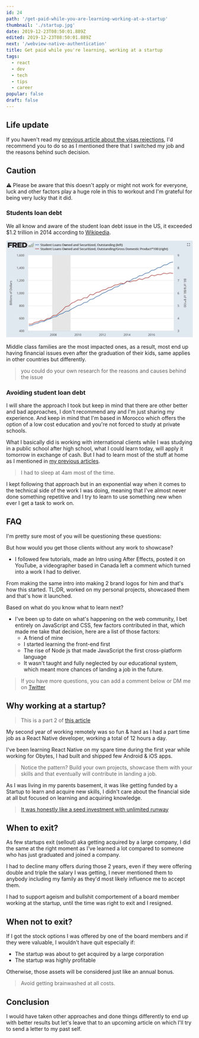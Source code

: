 ```yaml
---
id: 24
path: '/get-paid-while-you-are-learning-working-at-a-startup'
thumbnail: './startup.jpg'
date: 2019-12-23T08:50:01.889Z
edited: 2019-12-23T08:50:01.889Z
next: '/webview-native-authentication'
title: Get paid while you're learning, working at a startup
tags:
  - react
  - dev
  - tech
  - tips
  - career
popular: false
draft: false
---
```


## Life update

If you haven't read my [previous article about the visas rejections](/visa-rejections-stories), I'd recommend you to do so as I mentioned there that I switched my job and the reasons behind such decision.

## Caution

⚠️ Please be aware that this doesn't apply or might not work for everyone, luck and other factors play a huge role in this to workout and I'm grateful for being very lucky that it did.

### Students loan debt

We all know and aware of the student loan debt issue in the US, it exceeded \$1.2 trillion in 2014 according to [Wikipedia](https://en.wikipedia.org/wiki/Student_debt#Statistics).

![US student loan debt chart](student-loan-debt.png)

Middle class families are the most impacted ones, as a result, most end up having financial issues even after the graduation of their kids, same applies in other countries but differently.

> you could do your own research for the reasons and causes behind the issue

### Avoiding student loan debt

I will share the approach I took but keep in mind that there are other better and bad approaches, I don't recommend any and I'm just sharing my experience. And keep in mind that I'm based in Morocco which offers the option of a low cost education and you're not forced to study at private schools.

What I basically did is working with international clients while I was studying in a public school after high school, what I could learn today, will apply it tomorrow in exchange of cash. But I had to learn most of the stuff at home as I mentioned in [my previous articles](/visa-rejections-stories).

> I had to sleep at 4am most of the time.

I kept following that approach but in an exponential way when it comes to the technical side of the work I was doing, meaning that I've almost never done something repetitive and I try to learn to use something new when ever I get a task to work on.

## FAQ

I'm pretty sure most of you will be questioning these questions:

But how would you get those clients without any work to showcase?

- I followed few tutorials, made an Intro using After Effects, posted it on YouTube, a videographer based in Canada left a comment which turned into a work I had to deliver.

From making the same intro into making 2 brand logos for him and that's how this started. TL;DR, worked on my personal projects, showcased them and that's how it launched.

Based on what do you know what to learn next?

- I've been up to date on what's happening on the web community, I bet entirely on JavaScript and CSS, few factors contributed in that, which made me take that decision, here are a list of those factors:
  - A friend of mine
  - I started learning the front-end first
  - The rise of Node js that made JavaScript the first cross-platform language
  - It wasn't taught and fully neglected by our educational system, which meant more chances of landing a job in the future.

> If you have more questions, you can add a comment below or DM me on [Twitter](https://twitter.com/smakosh)

## Why working at a startup?

> This is a part 2 of [this article](/one-year-working-remotely)

My second year of working remotely was so fun & hard as I had a part time job as a React Native developer, working a total of 12 hours a day.

I've been learning React Native on my spare time during the first year while working for Obytes, I had built and shipped few Android & iOS apps.

> Notice the pattern? Build your own projects, showcase them with your skills and that eventually will contribute in landing a job.

As I was living in my parents basement, it was like getting funded by a Startup to learn and acquire new skills, I didn't care about the financial side at all but focused on learning and acquiring knowledge.

> [It was honestly like a seed investment with unlimited runway](https://twitter.com/smakosh/status/1211686250782040064)

## When to exit?

As few startups exit (sellout) aka getting acquired by a large company, I did the same at the right moment as I've learned a lot compared to someone who has just graduated and joined a company.

I had to decline many offers during those 2 years, even if they were offering double and triple the salary I was getting, I never mentioned them to anybody including my family as they'd most likely influence me to accept them.

I had to support ageism and bullshit comportement of a board member working at the startup, until the time was right to exit and I resigned.

## When not to exit?

If I got the stock options I was offered by one of the board members and if they were valuable, I wouldn't have quit especially if:

- The startup was about to get acquired by a large corporation
- The startup was highly profitable

Otherwise, those assets will be considered just like an annual bonus.

> Avoid getting brainwashed at all costs.

## Conclusion

I would have taken other approaches and done things differently to end up with better results but let's leave that to an upcoming article on which I'll try to send a letter to my past self.
